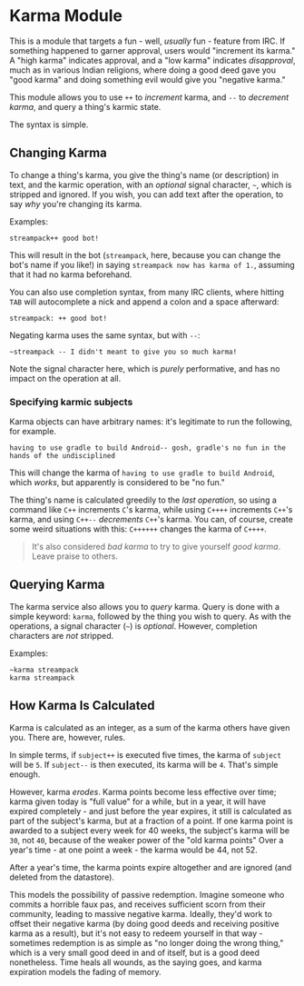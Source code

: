 # Karma Module

This is a module that targets a fun - well, *usually* fun - feature from IRC. If something happened to garner approval,
users would "increment its karma." A "high karma" indicates approval, and a "low karma" indicates *disapproval*, much as
in various Indian religions, where doing a good deed gave you "good karma" and doing something evil would give you "negative
karma."

This module allows you to use `++` to *increment* karma, and `--` to *decrement karma*, and query a thing's karmic
state.

The syntax is simple.

## Changing Karma

To change a thing's karma, you give the thing's name (or description) in text, and the karmic operation, with an
*optional* signal character, `~`, which is stripped and ignored. If you wish, you can add text after the operation, to
say *why* you're changing its karma.

Examples:

```
streampack++ good bot!
```

This will result in the bot (`streampack`, here, because you can change the bot's name if you like!) in saying
`streampack now has karma of 1.`, assuming that it had no karma beforehand.

You can also use completion syntax, from many IRC clients, where hitting `TAB` will autocomplete a nick and append a
colon and a space afterward:

```
streampack: ++ good bot!
```

Negating karma uses the same syntax, but with `--`:

```
~streampack -- I didn't meant to give you so much karma!
```

Note the signal character here, which is *purely* performative, and has no impact on the operation at all.

### Specifying karmic subjects

Karma objects can have arbitrary names: it's legitimate to run the following, for example.

```
having to use gradle to build Android-- gosh, gradle's no fun in the hands of the undisciplined
```

This will change the karma of `having to use gradle to build Android`, which *works*, but apparently is considered to
be "no fun."

The thing's name is calculated greedily to the *last operation*, so using a command like `C++` increments `C`'s karma,
while using `C++++` increments `C++`'s karma, and using `C++--` *decrements* `C++`'s karma. You can, of course, create
some weird situations with this: `C++++++` changes the karma of `C++++`.

> It's also considered *bad karma* to try to give yourself *good karma*. Leave praise to others.

## Querying Karma

The karma service also allows you to *query* karma. Query is done with a simple keyword: `karma`, followed by the thing
you wish to query. As with the operations, a signal character (`~`) is *optional*. However, completion characters are
*not* stripped.

Examples:

```
~karma streampack
karma streampack
```

## How Karma Is Calculated

Karma is calculated as an integer, as a sum of the karma others have given you. There are, however, rules.

In simple terms, if `subject++` is executed five times, the karma of `subject` will be `5`. If `subject--` is then
executed, its karma will be `4`. That's simple enough.

However, karma *erodes*. Karma points become less effective over time; karma given today is "full value" for a while,
but in a year, it will have expired completely - and just before the year expires, it still is calculated as part of the
subject's karma, but at a fraction of a point. If one karma point is awarded to a subject every week for 40 weeks, the
subject's karma will be `30`, not `40`, because of the weaker power of the "old karma points" Over a year's time - at
one point a week - the karma would be 44, not 52.

After a year's time, the karma points expire altogether and are ignored (and deleted from the datastore).

This models the possibility of passive redemption. Imagine someone who commits a horrible faux pas, and receives
sufficient scorn from their community, leading to massive negative karma. Ideally, they'd work to offset their negative
karma (by doing good deeds and receiving positive karma as a result), but it's not easy to redeem yourself in that way -
sometimes redemption is as simple as "no longer doing the wrong thing," which is a very small good deed in and of
itself, but is a good deed nonetheless. Time heals all wounds, as the saying goes, and karma expiration models the
fading of memory.
